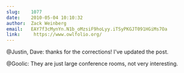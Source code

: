```yaml
---
slug:    1077
date:    2010-05-04 10:10:32
author:  Zack Weinberg
email:   EAY7f3cMynYn.N1b_oMzsiF9hoLyy.iTSyPKGJT091HGiMs7Oa
link:     https://www.owlfolio.org/
---
```


@Justin, Dave: thanks for the corrections! I've updated the
post.

@Goolic: They are just large conference rooms, not very
interesting.
